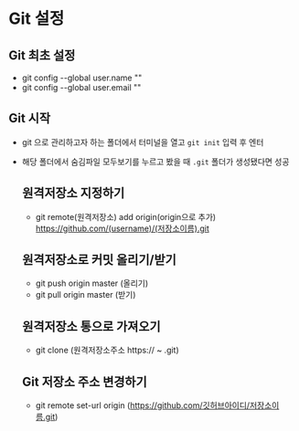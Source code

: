 # Git 설정

  ## Git 최초 설정

  - git config --global user.name ""
  - git config --global user.email ""

## Git 시작

- git 으로 관리하고자 하는 폴더에서 터미널을 열고 ``git init`` 입력 후 엔터
- 해당 폴더에서 숨김파일 모두보기를 누르고 봤을 때 ``.git`` 폴더가 생성됐다면 성공

  ## 원격저장소 지정하기
  - git remote(원격저장소) add origin(origin으로 추가) https://github.com/(username)/(저장소이름).git
  ## 원격저장소로 커밋 올리기/받기
  - git push origin master (올리기)
  - git pull origin master (받기)
  ## 원격저장소 통으로 가져오기
  - git clone (원격저장소주소 https:// ~ .git)

  ## Git 저장소 주소 변경하기
  - git remote set-url origin (https://github.com/깃허브아이디/저장소이름.git)
